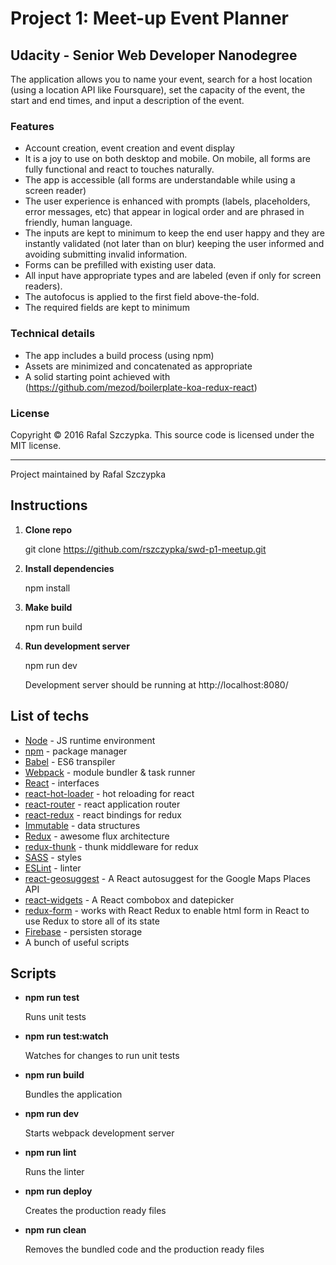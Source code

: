# Project 1: Meet-up Event Planner
## Udacity - Senior Web Developer Nanodegree

The application allows you to name your event, search for a host location (using a location API like Foursquare), 
set the capacity of the event, the start and end times, and input a description of the event.

### Features
* Account creation, event creation and event display
* It is a joy to use on both desktop and mobile. On mobile, all forms are fully functional and react to touches 
naturally.
* The app is accessible (all forms are understandable while using a screen reader)
* The user experience is enhanced with prompts (labels, placeholders, error messages, etc) that appear in logical order 
and are phrased in friendly, human language.
* The inputs are kept to minimum to keep the end user happy and they are instantly validated (not later than on blur) 
keeping the user informed 
and avoiding submitting invalid information.
* Forms can be prefilled with existing user data.
* All input have appropriate types and are labeled (even if only for screen readers).
* The autofocus is applied to the first field above-the-fold.
* The required fields are kept to minimum

### Technical details
* The app includes a build process (using npm)
* Assets are minimized and concatenated as appropriate
* A solid starting point achieved with (https://github.com/mezod/boilerplate-koa-redux-react)

### License

Copyright © 2016 Rafal Szczypka. This source code is licensed under the MIT license.

---
Project maintained by Rafal Szczypka

## Instructions

1. **Clone repo**

    git clone https://github.com/rszczypka/swd-p1-meetup.git

2. **Install dependencies**

    npm install

4. **Make build**

   npm run build

5. **Run development server**

   npm run dev

   Development server should be running at http://localhost:8080/

## List of techs

- [Node](https://nodejs.org/en/) - JS runtime environment
- [npm](https://www.npmjs.com/) - package manager
- [Babel](https://babeljs.io/) - ES6 transpiler
- [Webpack](https://webpack.github.io/) - module bundler & task runner
- [React](https://facebook.github.io/react/) - interfaces
- [react-hot-loader](https://github.com/gaearon/react-hot-loader) - hot reloading for react
- [react-router](https://github.com/rackt/react-router) - react application router
- [react-redux](https://github.com/rackt/react-redux) - react bindings for redux
- [Immutable](https://github.com/facebook/immutable-js) - data structures
- [Redux](https://github.com/rackt/redux) - awesome flux architecture
- [redux-thunk](https://github.com/gaearon/redux-thunk) - thunk middleware for redux
- [SASS](http://sass-lang.com/) - styles
- [ESLint](http://eslint.org/) - linter
- [react-geosuggest](https://github.com/ubilabs/react-geosuggest) - A React autosuggest for the Google Maps Places API
- [react-widgets](https://github.com/jquense/react-widgets) - A React combobox and datepicker
- [redux-form](https://github.com/erikras/redux-form) - works with React Redux to enable html form in React to use 
Redux to store all of its state
- [Firebase](https://www.firebase.com/) - persisten storage
- A bunch of useful scripts

## Scripts

- **npm run test**

     Runs unit tests

- **npm run test:watch**

     Watches for changes to run unit tests

- **npm run build**

     Bundles the application

- **npm run dev**

     Starts webpack development server

- **npm run lint**

     Runs the linter

- **npm run deploy**

     Creates the production ready files

- **npm run clean**

    Removes the bundled code and the production ready files

